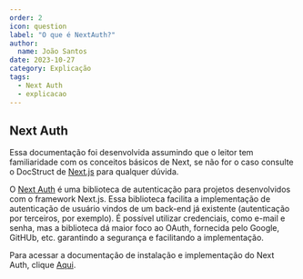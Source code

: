 ```yaml
---
order: 2
icon: question
label: "O que é NextAuth?"
author:
  name: João Santos
date: 2023-10-27
category: Explicação
tags:
  - Next Auth
  - explicacao
---
```


## Next Auth

Essa documentação foi desenvolvida assumindo que o leitor tem familiaridade com os conceitos básicos de Next, se não for o caso consulte o DocStruct de [Next.js](TODO) para qualquer dúvida.

O [Next Auth](https://next-auth.js.org/) é uma biblioteca de autenticação para projetos desenvolvidos com o framework Next.js.
Essa biblioteca facilita a implementação de autenticação de usuário vindos de um back-end já existente (autenticação por terceiros, por exemplo). É possível utilizar credenciais, como e-mail e senha, mas a biblioteca dá maior foco ao OAuth, fornecida pelo Google, GitHUb, etc. garantindo a segurança e facilitando a implementação.

Para acessar a documentação de instalação e implementação do Next Auth, clique [Aqui](implementacao.md).
